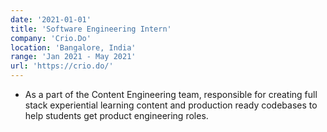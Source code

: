 ```yaml
---
date: '2021-01-01'
title: 'Software Engineering Intern'
company: 'Crio.Do'
location: 'Bangalore, India'
range: 'Jan 2021 - May 2021'
url: 'https://crio.do/'
---
```


- As a part of the Content Engineering team, responsible for creating full stack experiential learning content and production ready codebases to help students get product engineering roles.
